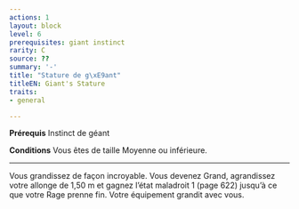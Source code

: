 ```yaml
---
actions: 1
layout: block
level: 6
prerequisites: giant instinct
rarity: C
source: ??
summary: '-'
title: "Stature de g\xE9ant"
titleEN: Giant's Stature
traits:
- general

---
```


<p><strong>Prérequis</strong> Instinct de géant</p>
<p><strong>Conditions</strong> Vous êtes de taille Moyenne ou inférieure.</p>
<hr>
<p>Vous grandissez de façon incroyable. Vous devenez Grand, agrandissez votre allonge de 1,50 m et gagnez l’état maladroit 1 (page 622) jusqu’à ce que votre Rage prenne fin. Votre équipement grandit avec vous.</p>